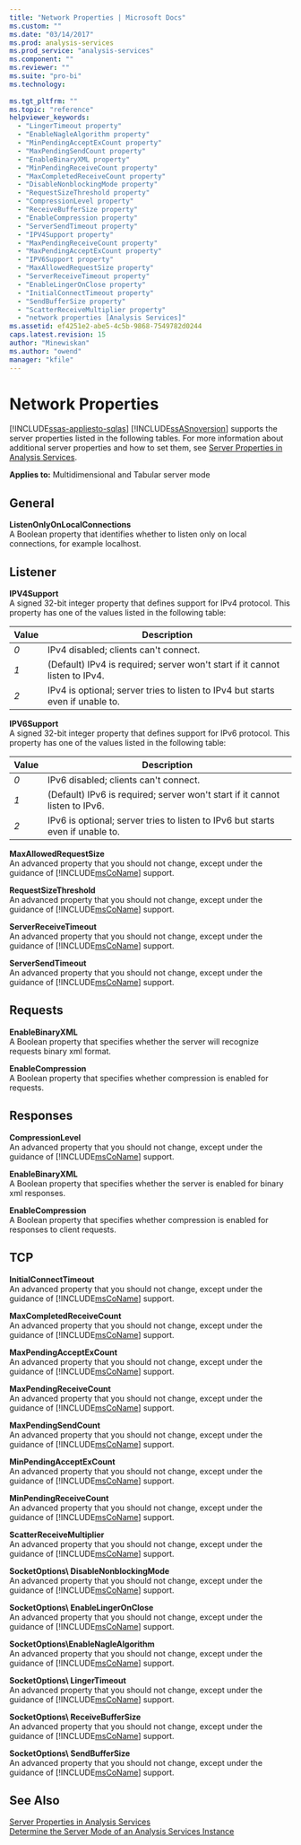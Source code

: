 ```yaml
---
title: "Network Properties | Microsoft Docs"
ms.custom: ""
ms.date: "03/14/2017"
ms.prod: analysis-services
ms.prod_service: "analysis-services"
ms.component: ""
ms.reviewer: ""
ms.suite: "pro-bi"
ms.technology: 
  
ms.tgt_pltfrm: ""
ms.topic: "reference"
helpviewer_keywords: 
  - "LingerTimeout property"
  - "EnableNagleAlgorithm property"
  - "MinPendingAcceptExCount property"
  - "MaxPendingSendCount property"
  - "EnableBinaryXML property"
  - "MinPendingReceiveCount property"
  - "MaxCompletedReceiveCount property"
  - "DisableNonblockingMode property"
  - "RequestSizeThreshold property"
  - "CompressionLevel property"
  - "ReceiveBufferSize property"
  - "EnableCompression property"
  - "ServerSendTimeout property"
  - "IPV4Support property"
  - "MaxPendingReceiveCount property"
  - "MaxPendingAcceptExCount property"
  - "IPV6Support property"
  - "MaxAllowedRequestSize property"
  - "ServerReceiveTimeout property"
  - "EnableLingerOnClose property"
  - "InitialConnectTimeout property"
  - "SendBufferSize property"
  - "ScatterReceiveMultiplier property"
  - "network properties [Analysis Services]"
ms.assetid: ef4251e2-abe5-4c5b-9868-7549782d0244
caps.latest.revision: 15
author: "Minewiskan"
ms.author: "owend"
manager: "kfile"
---
```

# Network Properties
[!INCLUDE[ssas-appliesto-sqlas](../../includes/ssas-appliesto-sqlas.md)]
  [!INCLUDE[ssASnoversion](../../includes/ssasnoversion-md.md)] supports the server properties listed in the following tables. For more information about additional server properties and how to set them, see [Server Properties in Analysis Services](../../analysis-services/server-properties/server-properties-in-analysis-services.md).  
  
 **Applies to:** Multidimensional and Tabular server mode  
  
## General  
 **ListenOnlyOnLocalConnections**  
 A Boolean property that identifies whether to listen only on local connections, for example localhost.  
  
## Listener  
 **IPV4Support**  
 A signed 32-bit integer property that defines support for IPv4 protocol. This property has one of the values listed in the following table:  
  
|Value|Description|  
|-----------|-----------------|  
|*0*|IPv4 disabled; clients can't connect.|  
|*1*|(Default) IPv4 is required; server won't start if it cannot listen to IPv4.|  
|*2*|IPv4 is optional; server tries to listen to IPv4 but starts even if unable to.|  
  
 **IPV6Support**  
 A signed 32-bit integer property that defines support for IPv6 protocol. This property has one of the values listed in the following table:  
  
|Value|Description|  
|-----------|-----------------|  
|*0*|IPv6 disabled; clients can't connect.|  
|*1*|(Default) IPv6 is required; server won't start if it cannot listen to IPv6.|  
|*2*|IPv6 is optional; server tries to listen to IPv6 but starts even if unable to.|  
  
 **MaxAllowedRequestSize**  
 An advanced property that you should not change, except under the guidance of [!INCLUDE[msCoName](../../includes/msconame-md.md)] support.  
  
 **RequestSizeThreshold**  
 An advanced property that you should not change, except under the guidance of [!INCLUDE[msCoName](../../includes/msconame-md.md)] support.  
  
 **ServerReceiveTimeout**  
 An advanced property that you should not change, except under the guidance of [!INCLUDE[msCoName](../../includes/msconame-md.md)] support.  
  
 **ServerSendTimeout**  
 An advanced property that you should not change, except under the guidance of [!INCLUDE[msCoName](../../includes/msconame-md.md)] support.  
  
## Requests  
 **EnableBinaryXML**  
 A Boolean property that specifies whether the server will recognize requests binary xml format.  
  
 **EnableCompression**  
 A Boolean property that specifies whether compression is enabled for requests.  
  
## Responses  
 **CompressionLevel**  
 An advanced property that you should not change, except under the guidance of [!INCLUDE[msCoName](../../includes/msconame-md.md)] support.  
  
 **EnableBinaryXML**  
 A Boolean property that specifies whether the server is enabled for binary xml responses.  
  
 **EnableCompression**  
 A Boolean property that specifies whether compression is enabled for responses to client requests.  
  
## TCP  
 **InitialConnectTimeout**  
 An advanced property that you should not change, except under the guidance of [!INCLUDE[msCoName](../../includes/msconame-md.md)] support.  
  
 **MaxCompletedReceiveCount**  
 An advanced property that you should not change, except under the guidance of [!INCLUDE[msCoName](../../includes/msconame-md.md)] support.  
  
 **MaxPendingAcceptExCount**  
 An advanced property that you should not change, except under the guidance of [!INCLUDE[msCoName](../../includes/msconame-md.md)] support.  
  
 **MaxPendingReceiveCount**  
 An advanced property that you should not change, except under the guidance of [!INCLUDE[msCoName](../../includes/msconame-md.md)] support.  
  
 **MaxPendingSendCount**  
 An advanced property that you should not change, except under the guidance of [!INCLUDE[msCoName](../../includes/msconame-md.md)] support.  
  
 **MinPendingAcceptExCount**  
 An advanced property that you should not change, except under the guidance of [!INCLUDE[msCoName](../../includes/msconame-md.md)] support.  
  
 **MinPendingReceiveCount**  
 An advanced property that you should not change, except under the guidance of [!INCLUDE[msCoName](../../includes/msconame-md.md)] support.  
  
 **ScatterReceiveMultiplier**  
 An advanced property that you should not change, except under the guidance of [!INCLUDE[msCoName](../../includes/msconame-md.md)] support.  
  
 **SocketOptions\ DisableNonblockingMode**  
 An advanced property that you should not change, except under the guidance of [!INCLUDE[msCoName](../../includes/msconame-md.md)] support.  
  
 **SocketOptions\ EnableLingerOnClose**  
 An advanced property that you should not change, except under the guidance of [!INCLUDE[msCoName](../../includes/msconame-md.md)] support.  
  
 **SocketOptions\EnableNagleAlgorithm**  
 An advanced property that you should not change, except under the guidance of [!INCLUDE[msCoName](../../includes/msconame-md.md)] support.  
  
 **SocketOptions\ LingerTimeout**  
 An advanced property that you should not change, except under the guidance of [!INCLUDE[msCoName](../../includes/msconame-md.md)] support.  
  
 **SocketOptions\ ReceiveBufferSize**  
 An advanced property that you should not change, except under the guidance of [!INCLUDE[msCoName](../../includes/msconame-md.md)] support.  
  
 **SocketOptions\ SendBufferSize**  
 An advanced property that you should not change, except under the guidance of [!INCLUDE[msCoName](../../includes/msconame-md.md)] support.  
  
## See Also  
 [Server Properties in Analysis Services](../../analysis-services/server-properties/server-properties-in-analysis-services.md)   
 [Determine the Server Mode of an Analysis Services Instance](../../analysis-services/instances/determine-the-server-mode-of-an-analysis-services-instance.md)  
  
  
